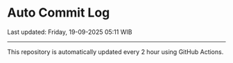 # Auto Commit Log

Last updated: Friday, 19-09-2025 05:11 WIB

---

This repository is automatically updated every 2 hour using GitHub Actions.

